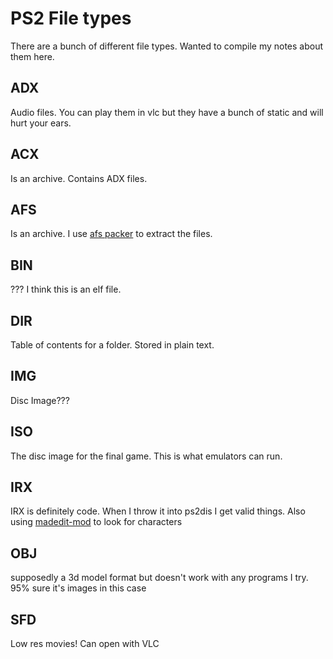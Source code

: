 # PS2 File types
There are a bunch of different file types. Wanted to compile my notes about them here.

## ADX
Audio files. You can play them in vlc but they have a bunch of static and will hurt your ears.

## ACX
Is an archive. Contains ADX files.

## AFS
Is an archive. I use [afs packer](https://www.romhacking.net/utilities/843/) to extract the files.

## BIN
??? I think this is an elf file.

## DIR
Table of contents for a folder. Stored in plain text.

## IMG
Disc Image???

## ISO
The disc image for the final game. This is what emulators can run.

## IRX
IRX is definitely code. When I throw it into ps2dis I get valid things. Also using [madedit-mod](https://sourceforge.net/projects/madedit-mod/) to look for characters

## OBJ
supposedly a 3d model format but doesn't work with any programs I try. 95% sure it's images in this case

## SFD
Low res movies! Can open with VLC